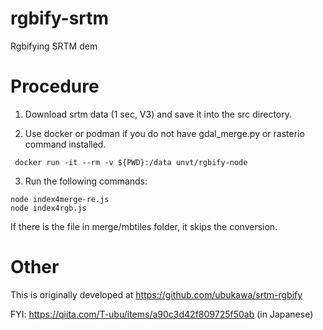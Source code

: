 # rgbify-srtm
Rgbifying SRTM dem

# Procedure

1. Download srtm data (1 sec, V3) and save it into the src directory.

2. Use docker or podman if you do not have gdal_merge.py or rasterio command installed.

```
 docker run -it --rm -v ${PWD}:/data unvt/rgbify-node
```

3. Run the following commands:

```
node index4merge-re.js
node index4rgb.js
```

If there is the file in merge/mbtiles folder, it skips the conversion.

# Other 
This is originally developed at https://github.com/ubukawa/srtm-rgbify   

FYI: https://qiita.com/T-ubu/items/a90c3d42f809725f50ab (in Japanese)


